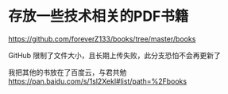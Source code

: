 # 存放一些技术相关的PDF书籍

https://github.com/foreverZ133/books/tree/master/books

GitHub 限制了文件大小，且长期上传失败，此分支恐怕不会再更新了

我把其他的书放在了百度云，与君共勉
https://pan.baidu.com/s/1sl2Xekl#list/path=%2Fbooks
